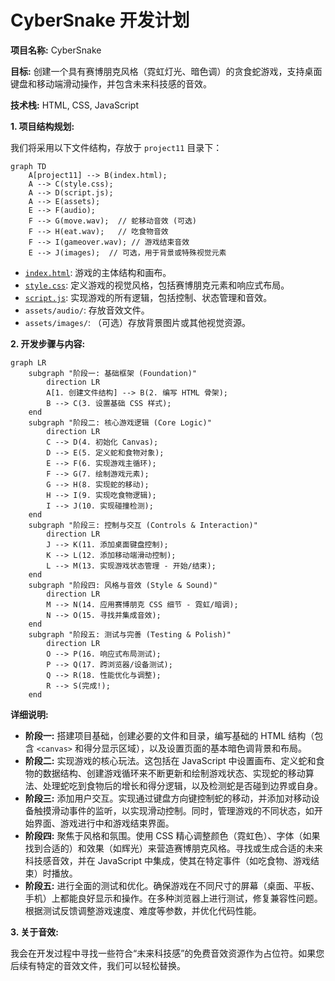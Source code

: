 # CyberSnake 开发计划

**项目名称:** CyberSnake

**目标:** 创建一个具有赛博朋克风格（霓虹灯光、暗色调）的贪食蛇游戏，支持桌面键盘和移动端滑动操作，并包含未来科技感的音效。

**技术栈:** HTML, CSS, JavaScript

**1. 项目结构规划:**

我们将采用以下文件结构，存放于 `project11` 目录下：

```mermaid
graph TD
    A[project11] --> B(index.html);
    A --> C(style.css);
    A --> D(script.js);
    A --> E(assets);
    E --> F(audio);
    F --> G(move.wav);  // 蛇移动音效 (可选)
    F --> H(eat.wav);   // 吃食物音效
    F --> I(gameover.wav); // 游戏结束音效
    E --> J(images);  // 可选，用于背景或特殊视觉元素
```

*   [`index.html`](./index.html): 游戏的主体结构和画布。
*   [`style.css`](./style.css): 定义游戏的视觉风格，包括赛博朋克元素和响应式布局。
*   [`script.js`](./script.js): 实现游戏的所有逻辑，包括控制、状态管理和音效。
*   `assets/audio/`: 存放音效文件。
*   `assets/images/`: （可选）存放背景图片或其他视觉资源。

**2. 开发步骤与内容:**

```mermaid
graph LR
    subgraph "阶段一: 基础框架 (Foundation)"
        direction LR
        A[1. 创建文件结构] --> B(2. 编写 HTML 骨架);
        B --> C(3. 设置基础 CSS 样式);
    end
    subgraph "阶段二: 核心游戏逻辑 (Core Logic)"
        direction LR
        C --> D(4. 初始化 Canvas);
        D --> E(5. 定义蛇和食物对象);
        E --> F(6. 实现游戏主循环);
        F --> G(7. 绘制游戏元素);
        G --> H(8. 实现蛇的移动);
        H --> I(9. 实现吃食物逻辑);
        I --> J(10. 实现碰撞检测);
    end
    subgraph "阶段三: 控制与交互 (Controls & Interaction)"
        direction LR
        J --> K(11. 添加桌面键盘控制);
        K --> L(12. 添加移动端滑动控制);
        L --> M(13. 实现游戏状态管理 - 开始/结束);
    end
    subgraph "阶段四: 风格与音效 (Style & Sound)"
        direction LR
        M --> N(14. 应用赛博朋克 CSS 细节 - 霓虹/暗调);
        N --> O(15. 寻找并集成音效);
    end
    subgraph "阶段五: 测试与完善 (Testing & Polish)"
        direction LR
        O --> P(16. 响应式布局测试);
        P --> Q(17. 跨浏览器/设备测试);
        Q --> R(18. 性能优化与调整);
        R --> S(完成!);
    end
```

**详细说明:**

*   **阶段一:** 搭建项目基础，创建必要的文件和目录，编写基础的 HTML 结构（包含 `<canvas>` 和得分显示区域），以及设置页面的基本暗色调背景和布局。
*   **阶段二:** 实现游戏的核心玩法。这包括在 JavaScript 中设置画布、定义蛇和食物的数据结构、创建游戏循环来不断更新和绘制游戏状态、实现蛇的移动算法、处理蛇吃到食物后的增长和得分逻辑，以及检测蛇是否碰到边界或自身。
*   **阶段三:** 添加用户交互。实现通过键盘方向键控制蛇的移动，并添加对移动设备触摸滑动事件的监听，以实现滑动控制。同时，管理游戏的不同状态，如开始界面、游戏进行中和游戏结束界面。
*   **阶段四:** 聚焦于风格和氛围。使用 CSS 精心调整颜色（霓虹色）、字体（如果找到合适的）和效果（如辉光）来营造赛博朋克风格。寻找或生成合适的未来科技感音效，并在 JavaScript 中集成，使其在特定事件（如吃食物、游戏结束）时播放。
*   **阶段五:** 进行全面的测试和优化。确保游戏在不同尺寸的屏幕（桌面、平板、手机）上都能良好显示和操作。在多种浏览器上进行测试，修复兼容性问题。根据测试反馈调整游戏速度、难度等参数，并优化代码性能。

**3. 关于音效:**

我会在开发过程中寻找一些符合“未来科技感”的免费音效资源作为占位符。如果您后续有特定的音效文件，我们可以轻松替换。